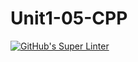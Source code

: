 # Unit1-05-CPP
[![GitHub's Super Linter](README.md/../../../workflows/Mr%20Coxall's%20Super%20Linter/badge.svg)](README.md/../../../actions)
